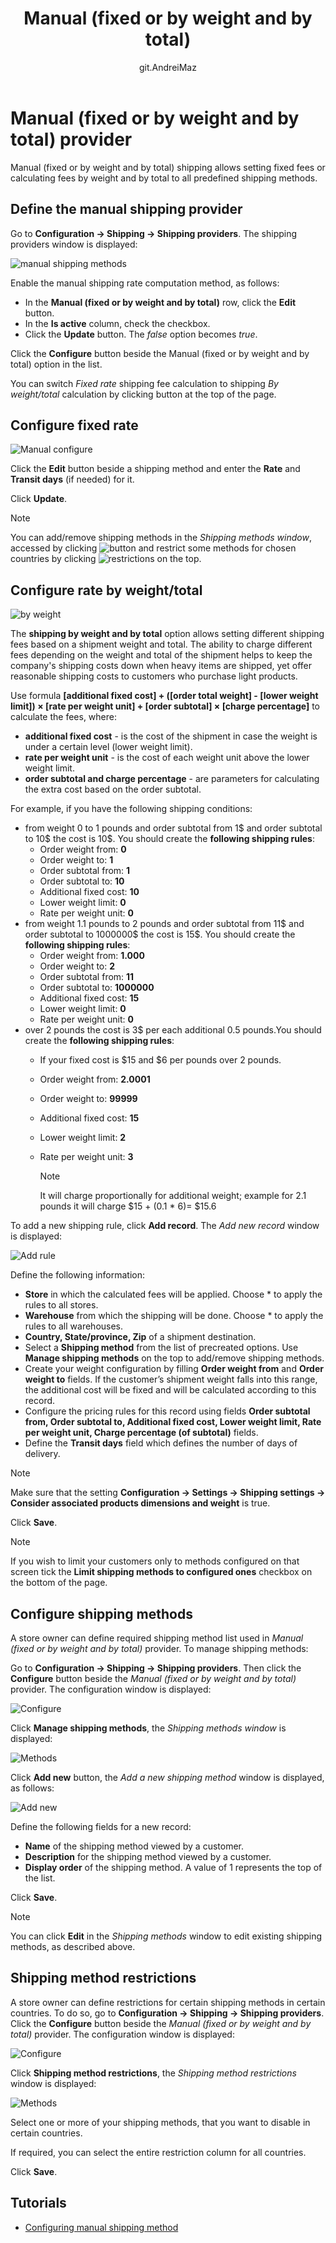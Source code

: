 ﻿---
title: Manual (fixed or by weight and by total)
uid: en/getting-started/configure-shipping/shipping-providers/manual
author: git.AndreiMaz
contributors: git.rajupaladiya, git.DmitriyKulagin, git.exileDev
---

# Manual (fixed or by weight and by total) provider

Manual (fixed or by weight and by total) shipping allows setting fixed fees or calculating fees by weight and by total to all predefined shipping methods.

## Define the manual shipping provider

Go to **Configuration → Shipping → Shipping providers**. The shipping providers window is displayed:

![manual shipping methods](_static/manual/methods.jpg)

Enable the manual shipping rate computation method, as follows:

* In the **Manual (fixed or by weight and by total)** row, click the **Edit** button.
* In the **Is active** column, check the checkbox.
* Click the **Update** button. The *false* option becomes *true*.

Click the **Configure** button beside the Manual (fixed or by weight and by total) option in the list.

You can switch *Fixed rate* shipping fee calculation to shipping *By weight/total* calculation by clicking button at the top of the page.

## Configure fixed rate

![Manual configure](_static/manual/fixed-rate-configure.jpg)

Click the **Edit** button beside a shipping method and enter the **Rate** and **Transit days** (if needed) for it.

Click **Update**.

> [!NOTE]
> 
> You can add/remove shipping methods in the *Shipping methods window*, accessed by clicking ![button](_static/manual/manual-shipping-manage-button.png) and restrict some methods for chosen countries by clicking ![restrictions](_static/manual/manual-shipping-restrictions.png) on the top.

## Configure rate by weight/total

![by weight](_static/manual/manual-shipping-by-weight-total.png)

The **shipping by weight and by total** option allows setting different shipping fees based on a shipment weight and total. The ability to charge different fees depending on the weight and total of the shipment helps to keep the company's shipping costs down when heavy items are shipped, yet offer reasonable shipping costs to customers who purchase light products.

Use formula **[additional fixed cost] + ([order total weight] - [lower weight limit]) &times; [rate per weight unit] + [order subtotal] &times; [charge percentage]** to calculate the fees, where:

* **additional fixed cost** - is the cost of the shipment in case the weight is under a certain level (lower weight limit).
* **rate per weight unit** - is the cost of each weight unit above the lower weight limit.
* **order subtotal and charge percentage** - are parameters for calculating the extra cost based on the order subtotal.

For example, if you have the following shipping conditions:

* from weight 0 to 1 pounds and order subtotal from 1$ and order subtotal to 10$ the cost is 10$. You should create the **following shipping rules**:
  * Order weight from: **0**
  * Order weight to: **1**
  * Order subtotal from: **1**
  * Order subtotal to: **10**
  * Additional fixed cost: **10**
  * Lower weight limit: **0**
  * Rate per weight unit: **0**
* from weight 1.1 pounds to 2 pounds and order subtotal from 11$ and order subtotal to 1000000$ the cost is 15$. You should create the **following shipping rules**:
  * Order weight from: **1.000**
  * Order weight to: **2**
  * Order subtotal from: **11**
  * Order subtotal to: **1000000**
  * Additional fixed cost: **15**
  * Lower weight limit: **0**
  * Rate per weight unit: **0**
* over 2 pounds the cost is 3$ per each additional 0.5 pounds.You should create the **following shipping rules**:
  * If your fixed cost is $15 and $6 per pounds over 2 pounds.
  * Order weight from: **2.0001**
  * Order weight to: **99999**
  * Additional fixed cost: **15**
  * Lower weight limit: **2**
  * Rate per weight unit: **3**

    > [!NOTE] 
    > 
    > It will charge proportionally for additional weight; example for 2.1 pounds it will charge $15 + (0.1 * 6)= $15.6

To add a new shipping rule, click **Add record**. The *Add new record* window is displayed:

![Add rule](_static/manual/manual-shipping-add-new.jpg)

Define the following information:

* **Store** in which the calculated fees will be applied. Choose * to apply the rules to all stores.
* **Warehouse** from which the shipping will be done. Choose * to apply the rules to all warehouses.
* **Country, State/province, Zip** of a shipment destination.
* Select a **Shipping method** from the list of precreated options. Use **Manage shipping methods** on the top to add/remove shipping methods.
* Create your weight configuration by filling **Order weight from** and **Order weight to** fields. If the customer’s shipment weight falls into this range, the additional cost will be fixed and will be calculated according to this record.
* Configure the pricing rules for this record using fields **Order subtotal from, Order subtotal to, Additional fixed cost, Lower weight limit, Rate per weight unit, Charge percentage (of subtotal)** fields.
* Define the **Transit days** field which defines the number of days of delivery.

> [!NOTE]
> 
> Make sure that the setting **Configuration → Settings → Shipping settings → Consider associated products dimensions and weight** is true.

Click **Save**.

> [!NOTE]
> 
> If you wish to limit your customers only to methods configured on that screen tick the **Limit shipping methods to configured ones** checkbox on the bottom of the page.


## Configure shipping methods

A store owner can define required shipping method list used in *Manual (fixed or by weight and by total)* provider. To manage shipping methods:

Go to **Configuration → Shipping → Shipping providers**. Then click the **Configure** button beside the *Manual (fixed or by weight and by total)* provider. The configuration window is displayed:

![Configure](_static/manual/fixed-rate-configure.jpg)

Click **Manage shipping methods**, the *Shipping methods window* is displayed:

![Methods](_static/manual/fixed-rate-methods.jpg)

Click **Add new** button, the *Add a new shipping method* window is displayed, as follows:

![Add new](_static/manual/fixed-rate-methods-add-new.jpg)

Define the following fields for a new record:

* **Name** of the shipping method viewed by a customer.
* **Description** for the shipping method viewed by a customer.
* **Display order** of the shipping method. A value of 1 represents the top of the list.

Click **Save**.

> [!NOTE]
> 
> You can click **Edit** in the *Shipping methods* window to edit existing shipping methods, as described above.


## Shipping method restrictions

A store owner can define restrictions for certain shipping methods in certain countries. To do so, go to **Configuration → Shipping → Shipping providers**. Click the **Configure** button beside the *Manual (fixed or by weight and by total)* provider. The configuration window is displayed:

![Configure](_static/manual/fixed-rate-configure.jpg)

Click **Shipping method restrictions**, the *Shipping method restrictions* window is displayed:

![Methods](_static/manual/fixed-rate-restrictions-methods.jpg)

Select one or more of your shipping methods, that you want to disable in certain countries.

If required, you can select the entire restriction column for all countries.

Click **Save**.


## Tutorials

* [Configuring manual shipping method](https://www.youtube.com/watch?v=1nYj0NqVUWw&t=8s)